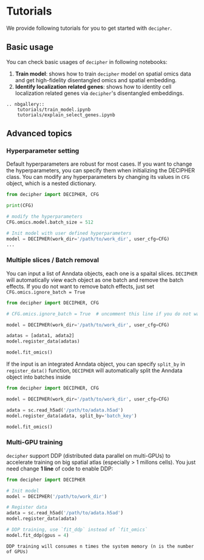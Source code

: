 # Tutorials

We provide following tutorials for you to get started with `decipher`.

## Basic usage
You can check basic usages of `decipher` in following notebooks:

1. **Train model**: shows how to train `decipher` model on spatial omics data and get high-fidelity disentangled omics and spatial embedding.
2. **Identify localization related genes**: shows how to identity cell localization related genes via `decipher`'s disentangled embeddings.

```{eval-rst}
.. nbgallery::
    tutorials/train_model.ipynb
    tutorials/explain_select_genes.ipynb
```

## Advanced topics

### Hyperparameter setting

Default hyperparameters are robust for most cases. If you want to change the hyperparameters, you can specify them when initializing the DECIPHER class. You can modify any hyperparameters by changing its values in `CFG` object, which is a nested dictionary.

```python
from decipher import DECIPHER, CFG

print(CFG)

# modify the hyperparameters
CFG.omics.model.batch_size = 512

# Init model with user defined hyperparameters
model = DECIPHER(work_dir='/path/to/work_dir', user_cfg=CFG)
...
```


### Multiple slices / Batch removal
You can input a list of Anndata objects, each one is a spaital slices. `DECIPHER` will automatically view each object as one batch and remove the batch effects. If you do not want to remove batch effects, just set `CFG.omics.ignore_batch = True`

```python
from decipher import DECIPHER, CFG

# CFG.omics.ignore_batch = True  # uncomment this line if you do not want to remove batch effects

model = DECIPHER(work_dir='/path/to/work_dir', user_cfg=CFG)

adatas = [adata1, adata2]
model.register_data(adatas)

model.fit_omics()
```

If the input is an integrated Anndata object, you can specify `split_by` in `register_data()` function, `DECIPHER` will automatically split the Anndata object into batches inside

```python
from decipher import DECIPHER, CFG

model = DECIPHER(work_dir='/path/to/work_dir', user_cfg=CFG)

adata = sc.read_h5ad('/path/to/adata.h5ad')
model.register_data(adata, split_by='batch_key')

model.fit_omics()
```


### Multi-GPU training

`decipher` support DDP (distributed data parallel on multi-GPUs) to accelerate training on big spatial atlas (especially > 1 millons cells). You just need change **1 line** of code to enable DDP:

```python
from decipher import DECIPHER

# Init model
model = DECIPHER('/path/to/work_dir')

# Register data
adata = sc.read_h5ad('/path/to/adata.h5ad')
model.register_data(adata)

# DDP training, use `fit_ddp` instead of `fit_omics`
model.fit_ddp(gpus = 4)
```

```{note}
DDP training will consumes n times the system memory (n is the number of GPUs)
```
